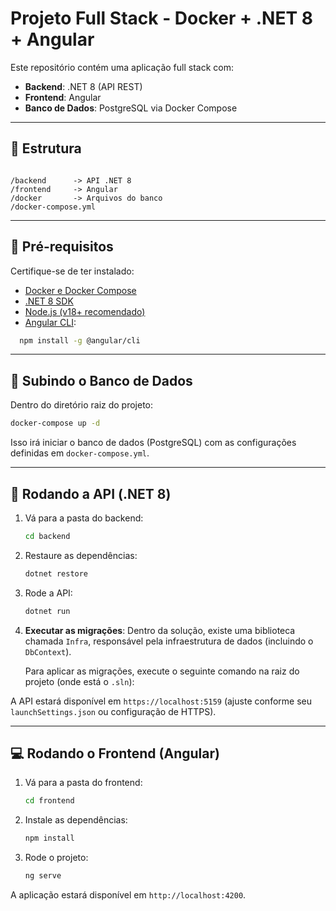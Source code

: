 
# Projeto Full Stack - Docker + .NET 8 + Angular

Este repositório contém uma aplicação full stack com:

- **Backend**: .NET 8 (API REST)
- **Frontend**: Angular
- **Banco de Dados**: PostgreSQL via Docker Compose

---

## 🧱 Estrutura

```

/backend      -> API .NET 8
/frontend     -> Angular
/docker       -> Arquivos do banco
/docker-compose.yml

````

---

## 🚀 Pré-requisitos

Certifique-se de ter instalado:

- [Docker e Docker Compose](https://www.docker.com/)
- [.NET 8 SDK](https://dotnet.microsoft.com/en-us/download)
- [Node.js (v18+ recomendado)](https://nodejs.org/)
- [Angular CLI](https://angular.io/cli):  
```bash
  npm install -g @angular/cli
````

---

## 🐘 Subindo o Banco de Dados

Dentro do diretório raiz do projeto:

```bash
docker-compose up -d
```

Isso irá iniciar o banco de dados (PostgreSQL) com as configurações definidas em `docker-compose.yml`.

---

## 🔧 Rodando a API (.NET 8)

1. Vá para a pasta do backend:

   ```bash
   cd backend
   ```

2. Restaure as dependências:

   ```bash
   dotnet restore
   ```

3. Rode a API:

   ```bash
   dotnet run
   ```

4. **Executar as migrações**:
   Dentro da solução, existe uma biblioteca chamada `Infra`, responsável pela infraestrutura de dados (incluindo o `DbContext`).

   Para aplicar as migrações, execute o seguinte comando na raiz do projeto (onde está o `.sln`):

A API estará disponível em `https://localhost:5159` (ajuste conforme seu `launchSettings.json` ou configuração de HTTPS).

---

## 💻 Rodando o Frontend (Angular)

1. Vá para a pasta do frontend:

   ```bash
   cd frontend
   ```

2. Instale as dependências:

   ```bash
   npm install
   ```

3. Rode o projeto:

   ```bash
   ng serve
   ```

A aplicação estará disponível em `http://localhost:4200`.
